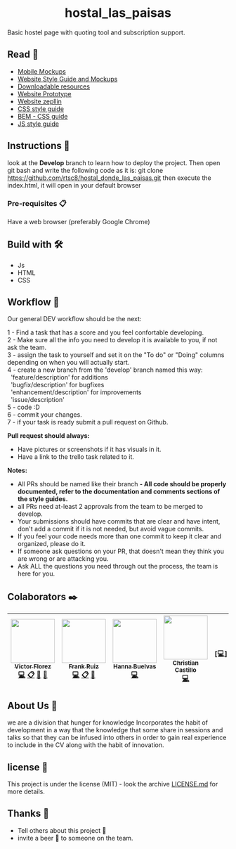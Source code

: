 <h1 align="center"> hostal_las_paisas </h1>

Basic hostel page with quoting tool and subscription support.

## Read 📄

* [Mobile Mockups](https://scene.zeplin.io/project/5ca139b23af358054bcab181)
* [Website Style Guide and Mockups](https://scene.zeplin.io/project/5ca139b23af358054bcab181)
* [Downloadable resources](https://app.zeplin.io/project/5ca139b23af358054bcab181/dashboard)
* [Website Prototype](https://sketch.cloud/s/0xOEG/R1Zx1o8/play)
* [Website zepllin](https://sketch.cloud/s/0xOEG)
* [CSS style guide](https://github.com/airbnb/css#css)
* [BEM - CSS guide](http://getbem.com/introduction/)
* [JS style guide](https://github.com/airbnb/javascript)

## Instructions 🚀

look at the **Develop** branch to learn how to deploy the project.
Then open git bash and write the following code as it is: git clone https://github.com/rtsc8/hostal_donde_las_paisas.git
then execute the index.html, it will open in your default browser

### Pre-requisites 📋

Have a web browser (preferably Google Chrome)

## Build with 🛠️

* Js
* HTML
* CSS

## Workflow :memo:

Our general DEV workflow should be the next:

1 - Find a task that has a score and you feel confortable developing.<br />
2 - Make sure all the info you need to develop it is available to you, if not ask the team.<br />
3 - assign the task to yourself and set it on the "To do" or "Doing" columns depending on when you will actually start.<br />
4 - create a new branch from the 'develop' branch named this way:<br />
&nbsp;  'feature/description' for additions <br />
&nbsp;  'bugfix/description' for bugfixes <br />
&nbsp;  'enhancement/description' for improvements <br />
&nbsp;  'issue/description' <br />
5 - code :D<br />
6 - commit your changes.<br />
7 - if your task is ready submit a pull request on Github.

**Pull request should always:**
- Have pictures or screenshots if it has visuals in it.
- Have a link to the trello task related to it.

**Notes:**
- All PRs should be named like their branch
**- All code should be properly documented, refer to the documentation and comments sections of the style guides.**
- all PRs need at-least 2 approvals from the team to be merged to develop.
- Your submissions should have commits that are clear and have intent, don't  add a commit if it is not needed, but avoid vague commits.
- If you feel your code needs more than one commit to keep it clear and organized, please do it.
- If someone ask questions on your PR, that doesn't mean they think you are wrong or are attacking you.
- Ask ALL the questions you need through out the process, the team is here for you.

## Colaborators ✒️
<!-- ALL-CONTRIBUTORS-LIST:START - Do not remove or modify this section -->
<!-- prettier-ignore -->
| [<img src="https://avatars2.githubusercontent.com/u/27802233?s=400&u=172450d19b7685357313b65d265cbe5c377484d1&v=4" width="100px;"/><br /><sub><b>Victor Florez</b></sub>](https://github.com/Sonny97)<br />[💻](https://github.com/rtsc8/hostal_donde_las_paisas/commits/develop "Code") [📋](#eventOrganizing-VictorFlorez "Event Organizing") [📖](https://github.com/rtsc8/hostal_donde_las_paisas/commits/develop "Documentation") [📢](#talk-VictorFlorez "Talkative") |[<img src="https://avatars0.githubusercontent.com/u/47303666?s=400&u=94953d99639522e7420270581b64435c2fe9e2b9&v=4" width="100px"/><br /><sub><b>Frank Ruiz</b></sub>](https://github.com/frankruiz90)<br />[💻](https://github.com/rtsc8/hostal_donde_las_paisas/commits/develop "Code") [📋](https://github.com/rtsc8/hostal_donde_las_paisas/commits/develop "Documentation") [📢](#talk-VictorFlorez "Talkative") |[<img src="https://avatars1.githubusercontent.com/u/44123301?s=400&u=da6dc0e5b7384257c7744df5bdff45fe45c0f370&v=4" width="100px;"/><br /><sub><b>Hanna Buelvas</b></sub>](https://github.com/hanna446)<br />[💻](https://github.com/rtsc8/hostal_donde_las_paisas/commits/develop "Code")|[<img src="https://media.licdn.com/dms/image/C4D03AQEE1JJy6zINOw/profile-displayphoto-shrink_200_200/0?e=1567641600&v=beta&t=rK9VD9gno4lDj2IkzqDxR16XQ_qrddA5y48Qfwe96sg" width="100px;"/><br /><sub><b>Christian Castillo</b></sub>](https://github.com/christiang6)<br />[💻](https://github.com/rtsc8/hostal_donde_las_paisas/commits/develop "Code")<br/>| <br />[💻] | <br />[💻] | <br />[💻] |
| :---: | :---: | :---: | :---: | :---: | :---: | :---: |

<!-- ALL-CONTRIBUTORS-LIST:END -->
## About Us :school:
we are a division that hunger for knowledge Incorporates the habit of development in a way that the knowledge that some share in sessions and talks so that they can be infused into others in order to gain real experience to include in the CV along with the habit of innovation.

## license 📄

This project is under the license (MIT) - look the archive [LICENSE.md](https://github.com/rtsc8/hostal_donde_las_paisas/blob/develop/LICENSE) for more details.

## Thanks 🎁

* Tell others about this project 📢
* invite a beer 🍺 to someone on the team. 
